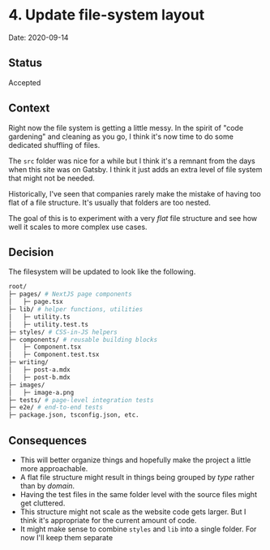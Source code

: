 # 4. Update file-system layout

Date: 2020-09-14

## Status

Accepted

## Context

Right now the file system is getting a little messy. In the spirit of "code gardening" and cleaning as you go, I think it's now time to do some dedicated shuffling of files.

The `src` folder was nice for a while but I think it's a remnant from the days when this site was on Gatsby. I think it just adds an extra level of file system that might not be needed.

Historically, I've seen that companies rarely make the mistake of having too flat of a file structure. It's usually that folders are too nested.

The goal of this is to experiment with a very _flat_ file structure and see how well it scales to more complex use cases.

## Decision

The filesystem will be updated to look like the following.

```bash
root/
├─ pages/ # NextJS page components
│   ├─ page.tsx
├─ lib/ # helper functions, utilities
│   ├─ utility.ts
│   ├─ utility.test.ts
├─ styles/ # CSS-in-JS helpers
├─ components/ # reusable building blocks
│   ├─ Component.tsx
│   ├─ Component.test.tsx
├─ writing/
│   ├─ post-a.mdx
│   ├─ post-b.mdx
├─ images/
│   ├─ image-a.png
├─ tests/ # page-level integration tests
├─ e2e/ # end-to-end tests
├─ package.json, tsconfig.json, etc.
```

## Consequences

- This will better organize things and hopefully make the project a little more approachable.
- A flat file structure might result in things being grouped by _type_ rather than by _domain_.
- Having the test files in the same folder level with the source files might get cluttered.
- This structure might not scale as the website code gets larger. But I think it's appropriate for the current amount of code.
- It might make sense to combine `styles` and `lib` into a single folder. For now I'll keep them separate
